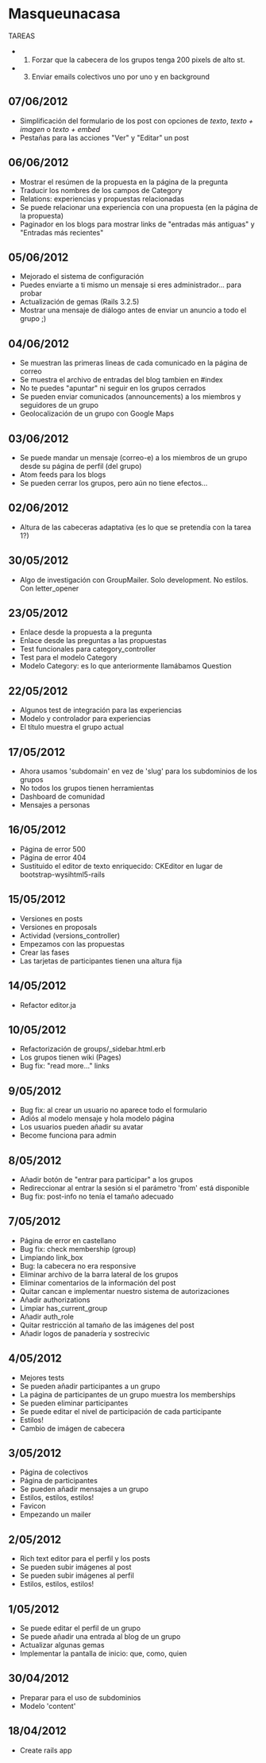 # Masqueunacasa

TAREAS
- 1) Forzar que la cabecera de los grupos tenga 200 pixels de alto
st.
- 3) Enviar emails colectivos uno por uno y en background

## 07/06/2012
- Simplificación del formulario de los post con opciones de *texto*, *texto + imagen* o *texto + embed*
- Pestañas para las acciones "Ver" y "Editar" un post

## 06/06/2012
- Mostrar el resúmen de la propuesta en la página de la pregunta
- Traducir los nombres de los campos de Category
- Relations: experiencias y propuestas relacionadas
- Se puede relacionar una experiencia con una propuesta (en la página de
  la propuesta)
- Paginador en los blogs para mostrar links de "entradas más antiguas" y "Entradas más recientes"

## 05/06/2012
- Mejorado el sistema de configuración
- Puedes enviarte a ti mismo un mensaje si eres administrador... para
  probar
- Actualización de gemas (Rails 3.2.5)
- Mostrar una mensaje de diálogo antes de enviar un anuncio a todo el
  grupo ;)

## 04/06/2012
- Se muestran las primeras lineas de cada comunicado en la página de correo
- Se muestra el archivo de entradas del blog tambien en #index
- No te puedes "apuntar" ni seguir en los grupos cerrados
- Se pueden enviar comunicados (announcements) a los miembros y seguidores de un grupo
- Geolocalización de un grupo con Google Maps

## 03/06/2012
- Se puede mandar un mensaje (correo-e) a los miembros de un grupo desde su página de perfil (del grupo)
- Atom feeds para los blogs
- Se pueden cerrar los grupos, pero aún no tiene efectos...

## 02/06/2012
- Altura de las cabeceras adaptativa (es lo que se pretendía con la tarea 1?)

## 30/05/2012
  - Algo de investigación con GroupMailer. Solo development. No estilos. Con letter_opener 

## 23/05/2012
- Enlace desde la propuesta a la pregunta
- Enlace desde las preguntas a las propuestas
- Test funcionales para category_controller
- Test para el modelo Category
- Modelo Category: es lo que anteriormente llamábamos Question

## 22/05/2012
- Algunos test de integración para las experiencias
- Modelo y controlador para experiencias
- El título muestra el grupo actual

## 17/05/2012
- Ahora usamos 'subdomain' en vez de 'slug' para los subdominios de los
  grupos
- No todos los grupos tienen herramientas
- Dashboard de comunidad
- Mensajes a personas

## 16/05/2012
- Página de error 500
- Página de error 404
- Sustituido el editor de texto enriquecido: CKEditor en lugar de bootstrap-wysihtml5-rails

## 15/05/2012
- Versiones en posts
- Versiones en proposals
- Actividad (versions_controller)
- Empezamos con las propuestas
- Crear las fases
- Las tarjetas de participantes tienen una altura fija

## 14/05/2012
- Refactor editor.ja

## 10/05/2012
- Refactorización de groups/_sidebar.html.erb
- Los grupos tienen wiki (Pages)
- Bug fix: "read more..." links

## 9/05/2012
- Bug fix: al crear un usuario no aparece todo el formulario
- Adiós al modelo mensaje y hola modelo página
- Los usuarios pueden añadir su avatar
- Become funciona para admin

## 8/05/2012
- Añadir botón de "entrar para participar" a los grupos
- Redireccionar al entrar la sesión si el parámetro 'from' está
  disponible
- Bug fix: post-info no tenía el tamaño adecuado

## 7/05/2012
- Página de error en castellano
- Bug fix: check membership (group)
- Limpiando link_box
- Bug: la cabecera no era responsive
- Eliminar archivo de la barra lateral de los grupos
- Eliminar comentarios de la información del post
- Quitar cancan e implementar nuestro sistema de autorizaciones
- Añadir authorizations
- Limpiar has_current_group
- Añadir auth_role
- Quitar restricción al tamaño de las imágenes del post
- Añadir logos de panadería y sostrecivic

## 4/05/2012
- Mejores tests
- Se pueden añadir participantes a un grupo
- La página de participantes de un grupo muestra los memberships
- Se pueden eliminar participantes
- Se puede editar el nivel de participación de cada participante
- Estilos!
- Cambio de imágen de cabecera


## 3/05/2012
- Página de colectivos
- Página de participantes
- Se pueden añadir mensajes a un grupo
- Estilos, estilos, estilos!
- Favicon
- Empezando un mailer

## 2/05/2012
- Rich text editor para el perfil y los posts
- Se pueden subir imágenes al post
- Se pueden subir imágenes al perfil
- Estilos, estilos, estilos!

## 1/05/2012
- Se puede editar el perfil de un grupo
- Se puede añadir una entrada al blog de un grupo
- Actualizar algunas gemas
- Implementar la pantalla de inicio: que, como, quien

## 30/04/2012
- Preparar para el uso de subdominios
- Modelo 'content'

## 18/04/2012
- Create rails app

